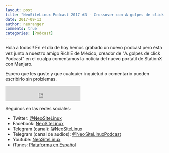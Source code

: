 ```yaml
---
layout: post
title: "NeoSiteLinux Podcast 2017 #3 - Crossover con A golpes de click Podcast - Manjaro y su propio portatil"
date: 2017-09-13
author: neoranger
comments: true
categories: [Podcast]
---
```


Hola a todos!! En el día de hoy hemos grabado un nuevo podcast pero ésta vez junto a nuestro amigo RichiE de México, creador de "A golpes de click Podcast" en el cualpa comentamos la noticia del nuevo portatil de StationX con Manjaro.

Espero que les guste y que cualquier inquietud o comentario pueden escribirlo sin problemas.

<iframe width="238" height="48" frameborder="0" allowfullscreen="" scrolling="no" src="https://ar.ivoox.com/es/player_ek_20862667_2_1.html?data=k5WlmJeaepihhpywj5iXaZS1lJ6ah5yncZOhhpywj5WRaZi3jpWah5ynca_Z0LjW1sqwrc_p2ZC90cnHpdTojJedk5yPcYyZk5igjZKPh9Pj1Njc2MrWb8Tjz5CSlJylb8jjzdXSj4qbh47CxtS_w9PLqdOhhpywj5k.&"></iframe>

Seguinos en las redes sociales:
* Twitter: [@NeoSiteLinux](https://twitter.com/neositelinux)
* Facebook: [NeoSiteLinux](https://facebook.com/neositelinux)
* Telegram (canal): [@NeoSiteLinux](https://t.me/neositelinux)
* Telegram (canal de audios): [@NeoSiteLinuxPodcast](https://t.me/neositelinuxpodcast)
* Youtube: [NeoSiteLinux](https://www.youtube.com/user/neositelinux)
* iTunes: [Plataforma en Español](https://itunes.apple.com/es/podcast/neositelinux-podcast/id1290287938?mt=2)
